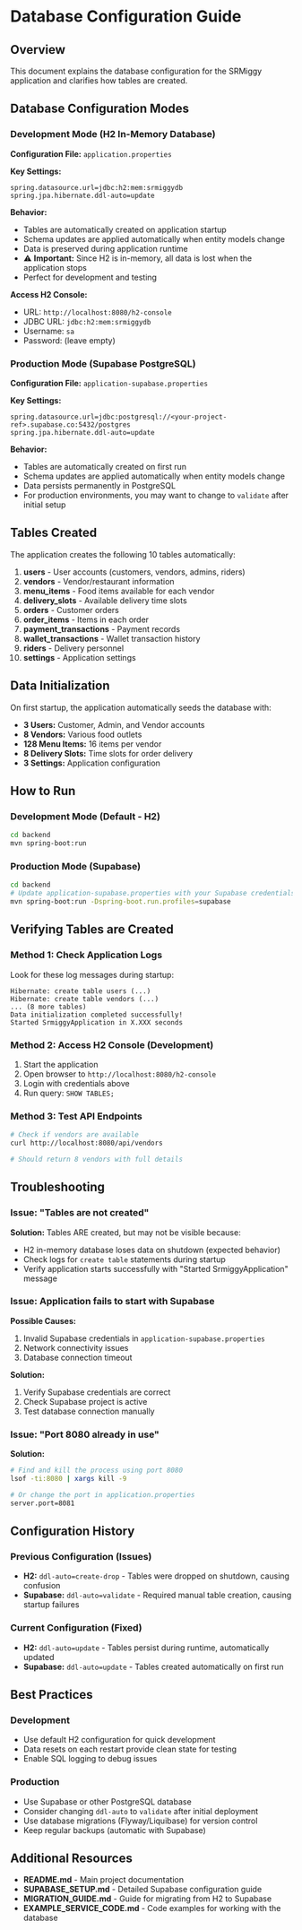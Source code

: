 # Database Configuration Guide

## Overview
This document explains the database configuration for the SRMiggy application and clarifies how tables are created.

## Database Configuration Modes

### Development Mode (H2 In-Memory Database)
**Configuration File:** `application.properties`

**Key Settings:**
```properties
spring.datasource.url=jdbc:h2:mem:srmiggydb
spring.jpa.hibernate.ddl-auto=update
```

**Behavior:**
- Tables are automatically created on application startup
- Schema updates are applied automatically when entity models change
- Data is preserved during application runtime
- ⚠️ **Important:** Since H2 is in-memory, all data is lost when the application stops
- Perfect for development and testing

**Access H2 Console:**
- URL: `http://localhost:8080/h2-console`
- JDBC URL: `jdbc:h2:mem:srmiggydb`
- Username: `sa`
- Password: (leave empty)

### Production Mode (Supabase PostgreSQL)
**Configuration File:** `application-supabase.properties`

**Key Settings:**
```properties
spring.datasource.url=jdbc:postgresql://<your-project-ref>.supabase.co:5432/postgres
spring.jpa.hibernate.ddl-auto=update
```

**Behavior:**
- Tables are automatically created on first run
- Schema updates are applied automatically when entity models change
- Data persists permanently in PostgreSQL
- For production environments, you may want to change to `validate` after initial setup

## Tables Created

The application creates the following 10 tables automatically:

1. **users** - User accounts (customers, vendors, admins, riders)
2. **vendors** - Vendor/restaurant information
3. **menu_items** - Food items available for each vendor
4. **delivery_slots** - Available delivery time slots
5. **orders** - Customer orders
6. **order_items** - Items in each order
7. **payment_transactions** - Payment records
8. **wallet_transactions** - Wallet transaction history
9. **riders** - Delivery personnel
10. **settings** - Application settings

## Data Initialization

On first startup, the application automatically seeds the database with:
- **3 Users:** Customer, Admin, and Vendor accounts
- **8 Vendors:** Various food outlets
- **128 Menu Items:** 16 items per vendor
- **8 Delivery Slots:** Time slots for order delivery
- **3 Settings:** Application configuration

## How to Run

### Development Mode (Default - H2)
```bash
cd backend
mvn spring-boot:run
```

### Production Mode (Supabase)
```bash
cd backend
# Update application-supabase.properties with your Supabase credentials
mvn spring-boot:run -Dspring-boot.run.profiles=supabase
```

## Verifying Tables are Created

### Method 1: Check Application Logs
Look for these log messages during startup:
```
Hibernate: create table users (...)
Hibernate: create table vendors (...)
... (8 more tables)
Data initialization completed successfully!
Started SrmiggyApplication in X.XXX seconds
```

### Method 2: Access H2 Console (Development)
1. Start the application
2. Open browser to `http://localhost:8080/h2-console`
3. Login with credentials above
4. Run query: `SHOW TABLES;`

### Method 3: Test API Endpoints
```bash
# Check if vendors are available
curl http://localhost:8080/api/vendors

# Should return 8 vendors with full details
```

## Troubleshooting

### Issue: "Tables are not created"
**Solution:** Tables ARE created, but may not be visible because:
- H2 in-memory database loses data on shutdown (expected behavior)
- Check logs for `create table` statements during startup
- Verify application starts successfully with "Started SrmiggyApplication" message

### Issue: Application fails to start with Supabase
**Possible Causes:**
1. Invalid Supabase credentials in `application-supabase.properties`
2. Network connectivity issues
3. Database connection timeout

**Solution:**
1. Verify Supabase credentials are correct
2. Check Supabase project is active
3. Test database connection manually

### Issue: "Port 8080 already in use"
**Solution:**
```bash
# Find and kill the process using port 8080
lsof -ti:8080 | xargs kill -9

# Or change the port in application.properties
server.port=8081
```

## Configuration History

### Previous Configuration (Issues)
- **H2:** `ddl-auto=create-drop` - Tables were dropped on shutdown, causing confusion
- **Supabase:** `ddl-auto=validate` - Required manual table creation, causing startup failures

### Current Configuration (Fixed)
- **H2:** `ddl-auto=update` - Tables persist during runtime, automatically updated
- **Supabase:** `ddl-auto=update` - Tables created automatically on first run

## Best Practices

### Development
- Use default H2 configuration for quick development
- Data resets on each restart provide clean state for testing
- Enable SQL logging to debug issues

### Production
- Use Supabase or other PostgreSQL database
- Consider changing `ddl-auto` to `validate` after initial deployment
- Use database migrations (Flyway/Liquibase) for version control
- Keep regular backups (automatic with Supabase)

## Additional Resources

- **README.md** - Main project documentation
- **SUPABASE_SETUP.md** - Detailed Supabase configuration guide
- **MIGRATION_GUIDE.md** - Guide for migrating from H2 to Supabase
- **EXAMPLE_SERVICE_CODE.md** - Code examples for working with the database
